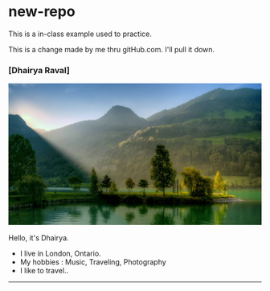 # new-repo
This is a in-class example used to practice.

This is a change made by me thru gitHub.com. I'll pull it down.

### [Dhairya Raval]
![Dhairya’s Image](https://github.com/jake-hxf3/jake_hex_HW1/blob/5bf4fedf99edd6885df995a66a600e4760075304/images/Nature.jpg)

Hello, it's Dhairya. 
- I live in London, Ontario. 
- My hobbies : Music, Traveling, Photography  
-  I like to travel..  

---
